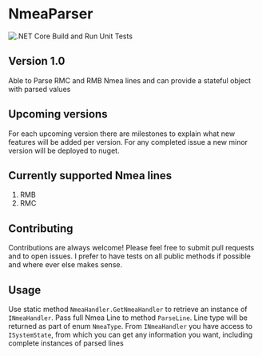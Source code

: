 # NmeaParser

![.NET Core Build and Run Unit Tests](https://github.com/DevsAnon/NmeaParser/workflows/.NET%20Core%20Build%20and%20Run%20Unit%20Tests/badge.svg?event=push)


## Version 1.0
Able to Parse RMC and RMB Nmea lines and can provide a stateful object with parsed values

## Upcoming versions
For each upcoming version there are milestones to explain what new features will be added per version. For any completed issue a new minor version will be deployed to nuget.

## Currently supported Nmea lines

1. RMB
2. RMC

## Contributing
Contributions are always welcome! Please feel free to submit pull requests and to open issues. I prefer to have tests on all public methods if possible and where ever else makes sense.


## Usage

Use static method `NmeaHandler.GetNmeaHandler` to retrieve an instance of `INmeaHandler`.
Pass full Nmea Line to method `ParseLine`. Line type will be returned as part of enum `NmeaType`.
From `INmeaHandler` you have access to `ISystemState`, from which you can get any information you want, including complete instances of parsed lines
